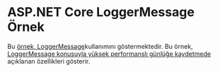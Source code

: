 # <a name="aspnet-core-loggermessage-sample"></a>ASP.NET Core LoggerMessage Örnek

Bu [örnek, LoggerMessage](https://docs.microsoft.com/dotnet/api/microsoft.extensions.logging.loggermessage)kullanımını göstermektedir. Bu örnek, [LoggerMessage konusuyla yüksek performanslı günlüğe kaydetmede](https://docs.microsoft.com/aspnet/core/fundamentals/logging/loggermessage) açıklanan özellikleri gösterir.

